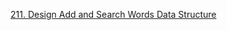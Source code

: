 [211. Design Add and Search Words Data Structure](https://leetcode.com/problems/design-add-and-search-words-data-structure/)
